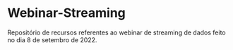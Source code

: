 # Webinar-Streaming
Repositório de recursos referentes ao webinar de streaming de dados feito no dia 8 de setembro de 2022.
